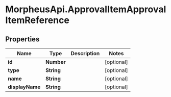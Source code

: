 # MorpheusApi.ApprovalItemApprovalItemReference

## Properties

Name | Type | Description | Notes
------------ | ------------- | ------------- | -------------
**id** | **Number** |  | [optional] 
**type** | **String** |  | [optional] 
**name** | **String** |  | [optional] 
**displayName** | **String** |  | [optional] 


